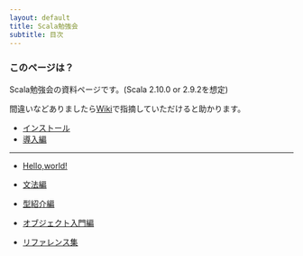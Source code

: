 ```yaml
---
layout: default
title: Scala勉強会
subtitle: 目次
---
```


### このページは？

Scala勉強会の資料ページです。(Scala 2.10.0 or 2.9.2を想定)

間違いなどありましたら[Wiki](https://github.com/mather/mather.github.com/wiki)で指摘していただけると助かります。

* [インストール](scala-install.html)
* [導入編](scala-introduction.html)

----

* [Hello,world!](scala-hello.html)

* [文法編](scala-grammer.html)
* [型紹介編](scala-types.html)
* [オブジェクト入門編](scala-objective-intro.html)


* [リファレンス集](scala-references.html)
